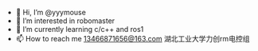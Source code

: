 - 👋 Hi, I’m @yyymouse
- 👀 I’m interested in robomaster
- 🌱 I’m currently learning c/c++ and ros1
- 📫 How to reach me 13466871656@163.com
湖北工业大学力创rm电控组

<!---
yyymouse/yyymouse is a ✨ special ✨ repository because its `README.md` (this file) appears on your GitHub profile.
You can click the Preview link to take a look at your changes.
--->

